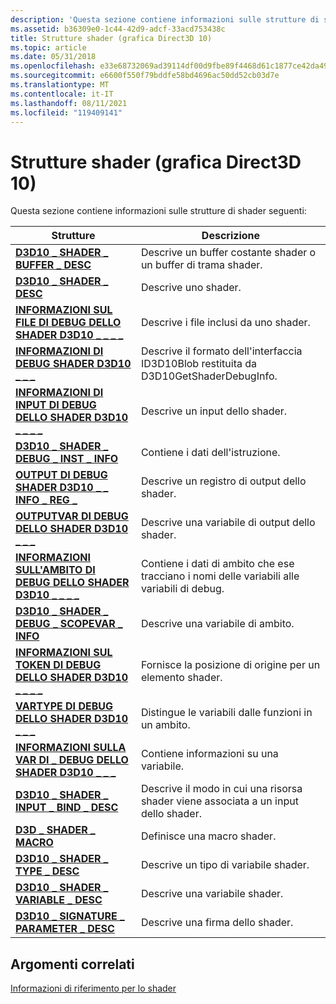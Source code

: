 ```yaml
---
description: 'Questa sezione contiene informazioni sulle strutture di shader seguenti:'
ms.assetid: b36309e0-1c44-42d9-adcf-33acd753438c
title: Strutture shader (grafica Direct3D 10)
ms.topic: article
ms.date: 05/31/2018
ms.openlocfilehash: e33e68732069ad39114df00d9fbe89f4468d61c1877ce42da494de8f074a0b85
ms.sourcegitcommit: e6600f550f79bddfe58bd4696ac50dd52cb03d7e
ms.translationtype: MT
ms.contentlocale: it-IT
ms.lasthandoff: 08/11/2021
ms.locfileid: "119409141"
---
```

# <a name="shader-structures-direct3d-10-graphics"></a>Strutture shader (grafica Direct3D 10)

Questa sezione contiene informazioni sulle strutture di shader seguenti:



| Strutture                                                                         | Descrizione                                                                           |
|------------------------------------------------------------------------------------|---------------------------------------------------------------------------------------|
| [**D3D10 \_ SHADER \_ BUFFER \_ DESC**](/windows/win32/api/D3D10Shader/ns-d3d10shader-d3d10_shader_buffer_desc)                    | Descrive un buffer costante shader o un buffer di trama shader.                        |
| [**D3D10 \_ SHADER \_ DESC**](/windows/win32/api/D3D10Shader/ns-d3d10shader-d3d10_shader_desc)                                   | Descrive uno shader.                                                                   |
| [**INFORMAZIONI SUL FILE DI DEBUG DELLO SHADER D3D10 \_ \_ \_ \_**](/windows/win32/api/d3d10_1shader/ns-d3d10_1shader-d3d10_shader_debug_file_info)           | Descrive i file inclusi da uno shader.                                                 |
| [**INFORMAZIONI DI DEBUG SHADER D3D10 \_ \_ \_**](/windows/win32/api/d3d10_1shader/ns-d3d10_1shader-d3d10_shader_debug_info)                      | Descrive il formato dell'interfaccia ID3D10Blob restituita da D3D10GetShaderDebugInfo. |
| [**INFORMAZIONI DI INPUT DI DEBUG DELLO SHADER D3D10 \_ \_ \_ \_**](/windows/win32/api/d3d10_1shader/ns-d3d10_1shader-d3d10_shader_debug_input_info)         | Descrive un input dello shader.                                                             |
| [**D3D10 \_ SHADER \_ DEBUG \_ INST \_ INFO**](/windows/win32/api/d3d10_1shader/ns-d3d10_1shader-d3d10_shader_debug_inst_info)           | Contiene i dati dell'istruzione.                                                            |
| [**OUTPUT DI DEBUG SHADER D3D10 \_ \_ INFO \_ REG \_**](/windows/win32/api/d3d10_1shader/ns-d3d10_1shader-d3d10_shader_debug_outputreg_info) | Descrive un registro di output dello shader.                                                   |
| [**OUTPUTVAR DI DEBUG DELLO SHADER D3D10 \_ \_ \_**](/windows/win32/api/d3d10_1shader/ns-d3d10_1shader-d3d10_shader_debug_outputvar)            | Descrive una variabile di output dello shader.                                                   |
| [**INFORMAZIONI SULL'AMBITO DI DEBUG DELLO SHADER D3D10 \_ \_ \_ \_**](/windows/win32/api/d3d10_1shader/ns-d3d10_1shader-d3d10_shader_debug_scope_info)         | Contiene i dati di ambito che ese tracciano i nomi delle variabili alle variabili di debug.                      |
| [**D3D10 \_ SHADER \_ DEBUG \_ SCOPEVAR \_ INFO**](/windows/win32/api/d3d10_1shader/ns-d3d10_1shader-d3d10_shader_debug_scopevar_info)   | Descrive una variabile di ambito.                                                           |
| [**INFORMAZIONI SUL TOKEN DI DEBUG DELLO SHADER D3D10 \_ \_ \_ \_**](/windows/win32/api/d3d10_1shader/ns-d3d10_1shader-d3d10_shader_debug_token_info)         | Fornisce la posizione di origine per un elemento shader.                                       |
| [**VARTYPE DI DEBUG DELLO SHADER D3D10 \_ \_ \_**](/windows/win32/api/d3d10_1shader/ne-d3d10_1shader-d3d10_shader_debug_vartype)                | Distingue le variabili dalle funzioni in un ambito.                                    |
| [**INFORMAZIONI SULLA VAR DI \_ DEBUG DELLO SHADER D3D10 \_ \_ \_**](/windows/win32/api/d3d10_1shader/ns-d3d10_1shader-d3d10_shader_debug_var_info)             | Contiene informazioni su una variabile.                                                   |
| [**D3D10 \_ SHADER \_ INPUT \_ BIND \_ DESC**](/windows/win32/api/D3D10Shader/ns-d3d10shader-d3d10_shader_input_bind_desc)           | Descrive il modo in cui una risorsa shader viene associata a un input dello shader.                           |
| [**D3D \_ SHADER \_ MACRO**](/windows/win32/api/d3dcommon/ns-d3dcommon-d3d_shader_macro)                                 | Definisce una macro shader.                                                               |
| [**D3D10 \_ SHADER \_ TYPE \_ DESC**](/windows/win32/api/D3D10Shader/ns-d3d10shader-d3d10_shader_type_desc)                        | Descrive un tipo di variabile shader.                                                     |
| [**D3D10 \_ SHADER \_ VARIABLE \_ DESC**](/windows/win32/api/D3D10Shader/ns-d3d10shader-d3d10_shader_variable_desc)                | Descrive una variabile shader.                                                          |
| [**D3D10 \_ SIGNATURE \_ PARAMETER \_ DESC**](/windows/win32/api/D3D10Shader/ns-d3d10shader-d3d10_signature_parameter_desc)        | Descrive una firma dello shader.                                                         |



 

## <a name="related-topics"></a>Argomenti correlati

<dl> <dt>

[Informazioni di riferimento per lo shader](d3d10-graphics-reference-d3d10-shader.md)
</dt> </dl>

 

 



